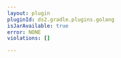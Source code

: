 ```yaml
---
layout: plugin
pluginId: ds2.gradle.plugins.golang
isJarAvailable: true
error: NONE
violations: []

---
```

